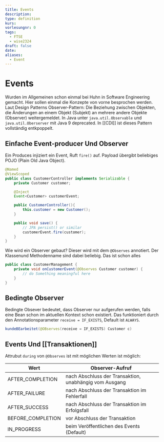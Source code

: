 ```yaml
---
title: Events
description: 
type: definition
kurs: 
vorlesungnr: 0
tags:
  - FTSE
  - wise2324
draft: false
date: 
aliases:
  - Event
---
```


# Events

Wurden im Allgemeinen schon einmal bei Huhn in Software Engineering gemacht. Hier sollen einmal die Konzepte von vorne besprochen werden.  
Laut Design Patterns Observer-Pattern: Die Beziehung zwischen Objekten, die Änderungen an einem Objekt (Subjekt) an mehrere andere Objekte (Observer) weitergemeldet. In Java unter `java.util.Observable` und `java.util.Oberserver` mit Java 9 deprecated. In [[CDI]] ist dieses Pattern vollständig entkpoppelt.

## Einfache Event-producer Und Observer

Ein Produces injiziert ein Event, Ruft `fire()` auf. Payload übergibt beliebiges POJO (Plain Old Java Object).

```java nums
@Named
@ViewScoped
public class CustomerController implements Serializable {
	private Customer customer;

	@Inject
	Event<Customer> customerEvent;

	public CustomerController(){
		this.customer = new Customer();
	}

	public void save() {
		// JPA persist() or similar
		customerEvent.fire(customer);
	}
}
```

Wie wird ein Observer gebaut? Dieser wird mit dem `@Observes` annotiert. Der Klassenund Methodenname sind dabei beliebig. Das ist schon alles

```java nums
public class CustomerManagement {
	private void onCustomerEvent(@Observes Customer customer) {
		// do Something meaningful here
	}
}
```

## Bedingte Observer

Bedingte Obsever bedeutet, dass Observer nur aufgerufen werden, falls eine Bean schon im aktuellen Kontext schon existiert. Das funktioniert durch den Annotationsparameter `receive = IF_EXISTS`, Default ist `ALWAYS`.

```java
kundeBEarbeitet(@OBserves(receive = IF_EXISTS) Customer c)
```

## Events Und [[Transaktionen]]

Attrubut `during` von `@Observes` ist mit möglichen Werten ist möglich:

| Wert              | Observer-Aufruf                                        |
| ----------------- | ------------------------------------------------------ |
| AFTER_COMPLETION  | nach Abschluss der Transaktion, unabhängig vom Ausgang |
| AFTER_FAILURE     | nach Abschluss der Transaktion im Fehlerfall           |
| AFTER_SUCCESS     | nach Abschluss der Transaktion im Erfolgsfall          |
| BEFORE_COMPLETION | vor Abschluss der Transaktion                          |
| IN_PROGRESS       | beim Veröffentlichen des Events (Default)              |
